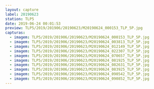 ```yaml
---
layout: capture
label: 20190623
station: TLP5
date: 2019-06-24 00:01:53
preview: TLP5/2019/201906/20190623/M20190624_000153_TLP_5P.jpg
capturas:
  - imagem: TLP5/2019/201906/20190623/M20190624_000153_TLP_5P.jpg
  - imagem: TLP5/2019/201906/20190623/M20190624_003813_TLP_5P.jpg
  - imagem: TLP5/2019/201906/20190623/M20190624_012149_TLP_5P.jpg
  - imagem: TLP5/2019/201906/20190623/M20190624_022307_TLP_5P.jpg
  - imagem: TLP5/2019/201906/20190623/M20190624_070657_TLP_5P.jpg
  - imagem: TLP5/2019/201906/20190623/M20190624_081925_TLP_5P.jpg
  - imagem: TLP5/2019/201906/20190623/M20190624_082631_TLP_5P.jpg
  - imagem: TLP5/2019/201906/20190623/M20190624_083925_TLP_5P.jpg
  - imagem: TLP5/2019/201906/20190623/M20190624_090542_TLP_5P.jpg
  - imagem: TLP5/2019/201906/20190623/M20190624_090852_TLP_5P.jpg
---
```

